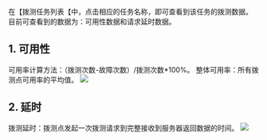 在【拨测任务列表【中，点击相应的任务名称，即可查看到该任务的拨测数据。
目前可查看到的数据为：可用性数据和请求延时数据。

## 1. 可用性
可用率计算方法：（拨测次数-故障次数）/拨测次数\*100%。
整体可用率：所有拨测点可用率的平均值。
![](//mccdn.qcloud.com/img5694f5d64354c.png)

## 2. 延时
拨测延时：拨测点发起一次拨测请求到完整接收到服务器返回数据的时间。
![](//mccdn.qcloud.com/img5694f6070aa1b.png)